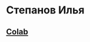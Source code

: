 # Степанов Илья


## [Colab](https://colab.research.google.com/github/kiligon/IBA/blob/main/PythonHw/all_classes.ipynb "ноутбук в колабе для удобсства")

